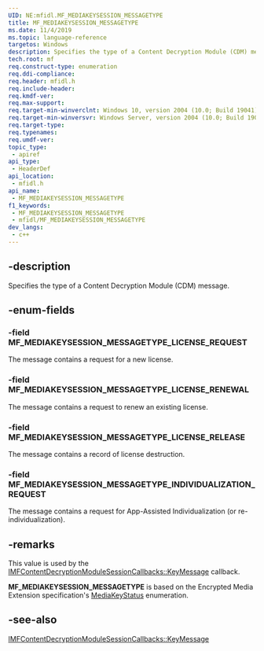 ```yaml
---
UID: NE:mfidl.MF_MEDIAKEYSESSION_MESSAGETYPE
title: MF_MEDIAKEYSESSION_MESSAGETYPE
ms.date: 11/4/2019
ms.topic: language-reference
targetos: Windows
description: Specifies the type of a Content Decryption Module (CDM) message.
tech.root: mf
req.construct-type: enumeration
req.ddi-compliance: 
req.header: mfidl.h
req.include-header: 
req.kmdf-ver: 
req.max-support: 
req.target-min-winverclnt: Windows 10, version 2004 (10.0; Build 19041)
req.target-min-winversvr: Windows Server, version 2004 (10.0; Build 19041)
req.target-type: 
req.typenames: 
req.umdf-ver: 
topic_type:
 - apiref
api_type:
 - HeaderDef
api_location:
 - mfidl.h
api_name:
 - MF_MEDIAKEYSESSION_MESSAGETYPE
f1_keywords:
 - MF_MEDIAKEYSESSION_MESSAGETYPE
 - mfidl/MF_MEDIAKEYSESSION_MESSAGETYPE
dev_langs:
 - c++
---
```


## -description

Specifies the type of a Content Decryption Module (CDM) message.

## -enum-fields

### -field MF_MEDIAKEYSESSION_MESSAGETYPE_LICENSE_REQUEST

The message contains a request for a new license.

### -field MF_MEDIAKEYSESSION_MESSAGETYPE_LICENSE_RENEWAL

The message contains a request to renew an existing license.

### -field MF_MEDIAKEYSESSION_MESSAGETYPE_LICENSE_RELEASE

The message contains a record of license destruction.

### -field MF_MEDIAKEYSESSION_MESSAGETYPE_INDIVIDUALIZATION_REQUEST

The message contains a request for App-Assisted Individualization (or re-individualization).

## -remarks

This value is used by the [IMFContentDecryptionModuleSessionCallbacks::KeyMessage](/windows/win32/api/mfcontentdecryptionmodule/nf-mfcontentdecryptionmodule-imfcontentdecryptionmodulesessioncallbacks-keymessage) callback.

**MF_MEDIAKEYSESSION_MESSAGETYPE** is based on the Encrypted Media Extension specification's [MediaKeyStatus](https://www.w3.org/TR/2017/REC-encrypted-media-20170918/#dom-mediakeymessagetype) enumeration.

## -see-also

[IMFContentDecryptionModuleSessionCallbacks::KeyMessage](/windows/win32/api/mfcontentdecryptionmodule/nf-mfcontentdecryptionmodule-imfcontentdecryptionmodulesessioncallbacks-keymessage)

